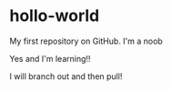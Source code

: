 # hollo-world
My first repository on GitHub. I'm a noob

Yes and I'm learning!!

I will branch out and then pull!
